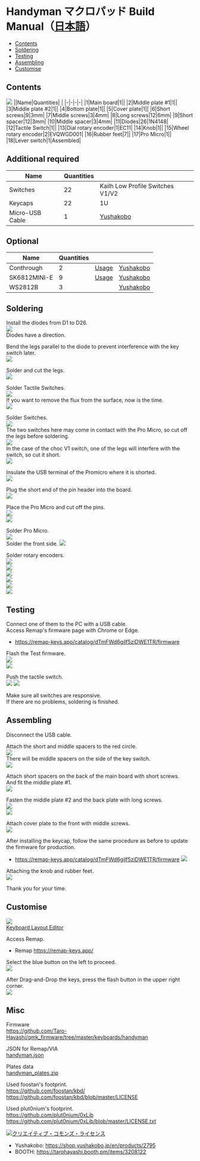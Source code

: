 # Handyman マクロパッド Build Manual（[日本語](https://github.com/Taro-Hayashi/Handyman/blob/main/README.md)）
- [Contents](#Contents)
- [Soldering](#Soldering)
- [Testing](#Testing)
- [Assembling](#Assembling)
- [Customise](#Customise)


## Contents
![](img/IMG_0994.jpg)
||Name|Quantities| |
|-|-|-|-|
|1|Main board|1||
|2|Middle plate #1|1||
|3|Middle plate #2|1||
|4|Bottom plate|1||
|5|Cover plate|1||
|6|Short screws|9|3mm|
|7|Middle screws|3|4mm|
|8|Long screws|12|6mm|
|9|Short spacer|12|3mm|
|10|Middle spacer|3|4mm|
|11|Diodes|26|1N4148|
|12|Tactile Switch|1||
|13|Dial rotary encoder|1|EC11|
|14|Knob|1||
|15|Wheel rotary encoder|2|EVQWGD001|
|16|Rubber feet|7||
|17|Pro Micro|1||
|18|Lever switch|1|Assembled|

## Additional required
|Name|Quantities||
|-|-|-|
|Switches|22|Kailh Low Profile Switches V1/V2|
|Keycaps|22|1U|
|Micro-USB Cable|1|[Yushakobo](https://shop.yushakobo.jp/en/products/usb-cable-micro-b-0-8m)|

## Optional
|Name|Quantities|||
|-|-|-|-|
|Conthrough|2|[Usage](conthrough_EN.md)|[Yushakobo](https://shop.yushakobo.jp/products/31?_pos=1&_sid=ca92edae3&_ss=r&variant=37665714405537)|
|SK6812MINI-E|9|[Usage](led_EN.md)|[Yushakobo](https://shop.yushakobo.jp/en/products/sk6812mini-e-10)|
|WS2812B|3||[Yushakobo](https://shop.yushakobo.jp/en/products/a0800ws-01-10)|

## Soldering
Install the diodes from D1 to D26.  
![](img/IMG_5102.jpg)  
Diodes have a direction.  

Bend the legs parallel to the diode to prevent interference with the key switch later.  
![](img/IMG_5103.jpg)  

Solder and cut the legs.  
![](img/IMG_5104.jpg)   

Solder Tactile Switches.  
![](img/IMG_5106.jpg)   
If you want to remove the flux from the surface, now is the time.  
![](img/IMG_5107.jpg)   

Solder Switches.  
![](img/IMG_5108.jpg)  
The two switches here may come in contact with the Pro Micro, so cut off the legs before soldering.  
![](img/IMG_5109.jpg)  
In the case of the choc V1 switch, one of the legs will interfere with the switch, so cut it short.  
![](img/IMG_5110.jpg)  

Insulate the USB terminal of the Promicro where it is shorted.  
![](img/IMG_5113.jpg)   

Plug the short end of the pin header into the board.  
![](img/IMG_5114.jpg)   

Place the Pro Micro and cut off the pins.  
![](img/IMG_5115.jpg)   
![](img/IMG_5116.jpg)   

Solder Pro Micro.  
![](img/IMG_5014.jpg)   
Solder the front side.
![](img/IMG_5017.jpg)   

Solder rotary encoders.  
![](img/IMG_5120.jpg)  
![](img/IMG_5121.jpg)  
![](img/IMG_5122.jpg)  
![](img/IMG_5123.jpg)  
![](img/IMG_5124.jpg)  
![](img/IMG_5125.jpg)  

## Testing
Connect one of them to the PC with a USB cable.  
Access Remap's firmware page with Chrome or Edge.  
- https://remap-keys.app/catalog/dTmFWd6gilf5ziDWE1TR/firmware

Flash the Test firmware.  
![](img/remap02.jpg)  
![](img/remap03.jpg)  

Push the tactile switch.  
![](img/remap04.jpg) 
![](img/remap05.jpg) 

Make sure all switches are responsive.  
If there are no problems, soldering is finished.  

## Assembling
Disconnect the USB cable. 

Attach the short and middle spacers to the red circle.  
![](img/IMG_5127.jpg)  
There will be middle spacers on the side of the key switch.  
![](img/IMG_5128.jpg)  

Attach short spacers on the back of the main board with short screws.  
And fit the middle plate #1.  
![](img/IMG_5131.jpg)  

Fasten the middle plate #2 and the back plate with long screws.  
![](img/IMG_5132.jpg)  
![](img/IMG_5133.jpg)  

Attach cover plate to the front with middle screws.  
![](img/IMG_5134.jpg)  

After installing the keycap, follow the same procedure as before to update the firmware for production.  
- https://remap-keys.app/catalog/dTmFWd6gilf5ziDWE1TR/firmware
![](img/remap06.jpg)  

Attaching the knob and rubber feet.  
![](img/IMG_5137.jpg)  

Thank you for your time.  

## Customise
![](img/layout.png)  
[Keyboard Layout Editor](http://www.keyboard-layout-editor.com/#/gists/b1de3d8b33b46ababd2dff071c8af257)  

Access Remap.  
- Remap https://remap-keys.app/

Select the blue button on the left to proceed.  
![](img/remap1.png)  

After Drag-and-Drop the keys, press the flash button in the upper right corner.  
![](img/remap3.png)  

## Misc
Firmware  
https://github.com/Taro-Hayashi/qmk_firmware/tree/master/keyboards/handyman

JSON for Remap/VIA  
[handyman.json](https://github.com/Taro-Hayashi/Handyman/releases/download/14.19/handyman.json)  

Plates data   
[handyman_plates.zip](https://github.com/Taro-Hayashi/Handyman/releases/download/14.31/handyman_plates.zip)  

Used foostan's footprint.  
https://github.com/foostan/kbd/  
https://github.com/foostan/kbd/blob/master/LICENSE  

Used plut0nium's footprint.  
https://github.com/plut0nium/0xLib  
https://github.com/plut0nium/0xLib/blob/master/LICENSE.txt  

<a rel="license" href="http://creativecommons.org/licenses/by-sa/4.0/"><img alt="クリエイティブ・コモンズ・ライセンス" style="border-width:0" src="https://i.creativecommons.org/l/by-sa/4.0/88x31.png" /></a><br />

- Yushakobo: https://shop.yushakobo.jp/en/products/2795  
- BOOTH: https://tarohayashi.booth.pm/items/3208122
